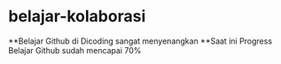 # belajar-kolaborasi
**Belajar Github di Dicoding sangat menyenangkan
**Saat ini Progress Belajar Github sudah mencapai 70%
